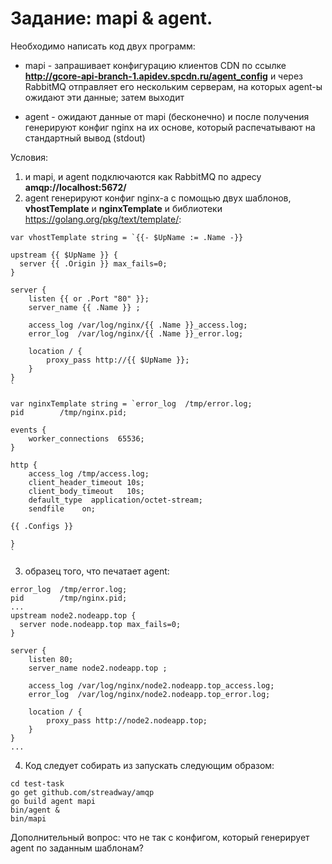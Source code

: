 # Задание: mapi & agent.

Необходимо написать код двух программ:
* mapi - запрашивает конфигурацию клиентов CDN по ссылке **http://gcore-api-branch-1.apidev.spcdn.ru/agent_config** и 
  через RabbitMQ отправляет его нескольким серверам, на которых agent-ы ожидают эти данные; затем выходит

* agent - ожидают данные от mapi (бесконечно) и после получения генерируют конфиг nginx на их основе, который распечатывают на стандартный вывод (stdout)

Условия:
 1. и mapi, и agent подключаются как RabbitMQ по адресу **amqp://localhost:5672/**
 1. agent генерируют конфиг nginx-а с помощью двух шаблонов, **vhostTemplate** и **nginxTemplate** и библиотеки https://golang.org/pkg/text/template/:

```
var vhostTemplate string = `{{- $UpName := .Name -}}

upstream {{ $UpName }} {
  server {{ .Origin }} max_fails=0;
}

server {
    listen {{ or .Port "80" }};
    server_name {{ .Name }} ;

    access_log /var/log/nginx/{{ .Name }}_access.log;
    error_log  /var/log/nginx/{{ .Name }}_error.log;

    location / {
        proxy_pass http://{{ $UpName }};
    }
}
`

var nginxTemplate string = `error_log  /tmp/error.log;
pid        /tmp/nginx.pid;

events {
    worker_connections  65536;
}

http {
    access_log /tmp/access.log;
    client_header_timeout 10s;
    client_body_timeout   10s;
    default_type  application/octet-stream;
    sendfile    on;

{{ .Configs }}

}
`
```

3. образец того, что печатает agent:

```
error_log  /tmp/error.log;
pid        /tmp/nginx.pid;
...
upstream node2.nodeapp.top {
  server node.nodeapp.top max_fails=0;
}

server {
    listen 80;
    server_name node2.nodeapp.top ;

    access_log /var/log/nginx/node2.nodeapp.top_access.log;
    error_log  /var/log/nginx/node2.nodeapp.top_error.log;

    location / {
        proxy_pass http://node2.nodeapp.top;
    }
}
...
```
4. Код следует собирать из запускать следующим образом:
```
cd test-task
go get github.com/streadway/amqp
go build agent mapi
bin/agent &
bin/mapi
```

Дополнительный вопрос: что не так с конфигом, который генерирует agent по заданным шаблонам?
